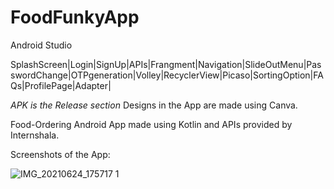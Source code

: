 # FoodFunkyApp
Android Studio

SplashScreen|Login|SignUp|APIs|Frangment|Navigation|SlideOutMenu|PasswordChange|OTPgeneration|Volley|RecyclerView|Picaso|SortingOption|FAQs|ProfilePage|Adapter|

*APK is the Release section*
Designs in the App are made using Canva.

Food-Ordering Android App made using Kotlin and APIs provided by Internshala.

Screenshots of the App:

![IMG_20210624_175717 1](https://user-images.githubusercontent.com/76391639/123262785-e6e92280-d515-11eb-8814-a4fd2a5fd0f2.jpg)

